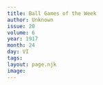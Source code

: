 ```yaml
---
title: Ball Games of the Week
author: Unknown
issue: 20
volume: 6
year: 1917
month: 24
day: VI
tags:
layout: page.njk
image:
---
```

